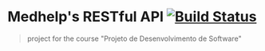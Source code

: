 # Medhelp's RESTful API [![Build Status](https://travis-ci.org/medhelp-app/api.svg?branch=master)](https://travis-ci.org/medhelp-app/api)

> project for the course "Projeto de Desenvolvimento de Software"

